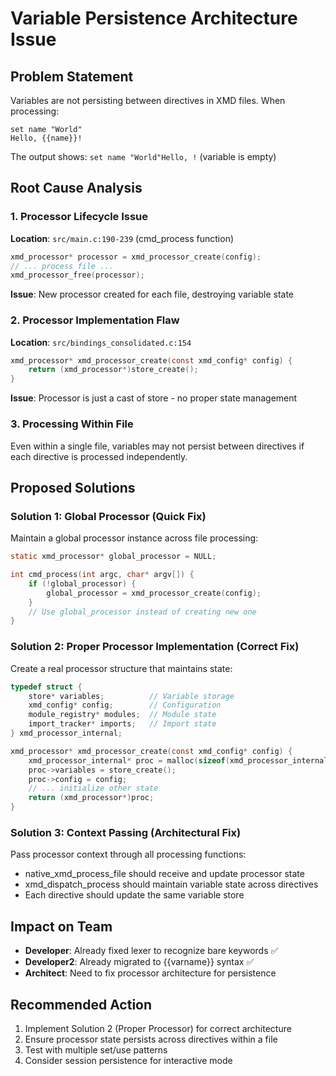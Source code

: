 # Variable Persistence Architecture Issue

## Problem Statement
Variables are not persisting between directives in XMD files. When processing:
```xmd
set name "World"
Hello, {{name}}!
```

The output shows: `set name "World"Hello, !` (variable is empty)

## Root Cause Analysis

### 1. Processor Lifecycle Issue
**Location**: `src/main.c:190-239` (cmd_process function)
```c
xmd_processor* processor = xmd_processor_create(config);
// ... process file ...
xmd_processor_free(processor);
```
**Issue**: New processor created for each file, destroying variable state

### 2. Processor Implementation Flaw
**Location**: `src/bindings_consolidated.c:154`
```c
xmd_processor* xmd_processor_create(const xmd_config* config) { 
    return (xmd_processor*)store_create(); 
}
```
**Issue**: Processor is just a cast of store - no proper state management

### 3. Processing Within File
Even within a single file, variables may not persist between directives if each directive is processed independently.

## Proposed Solutions

### Solution 1: Global Processor (Quick Fix)
Maintain a global processor instance across file processing:
```c
static xmd_processor* global_processor = NULL;

int cmd_process(int argc, char* argv[]) {
    if (!global_processor) {
        global_processor = xmd_processor_create(config);
    }
    // Use global_processor instead of creating new one
}
```

### Solution 2: Proper Processor Implementation (Correct Fix)
Create a real processor structure that maintains state:
```c
typedef struct {
    store* variables;          // Variable storage
    xmd_config* config;        // Configuration
    module_registry* modules;  // Module state
    import_tracker* imports;   // Import state
} xmd_processor_internal;

xmd_processor* xmd_processor_create(const xmd_config* config) {
    xmd_processor_internal* proc = malloc(sizeof(xmd_processor_internal));
    proc->variables = store_create();
    proc->config = config;
    // ... initialize other state
    return (xmd_processor*)proc;
}
```

### Solution 3: Context Passing (Architectural Fix)
Pass processor context through all processing functions:
- native_xmd_process_file should receive and update processor state
- xmd_dispatch_process should maintain variable state across directives
- Each directive should update the same variable store

## Impact on Team

- **Developer**: Already fixed lexer to recognize bare keywords ✅
- **Developer2**: Already migrated to {{varname}} syntax ✅
- **Architect**: Need to fix processor architecture for persistence

## Recommended Action

1. Implement Solution 2 (Proper Processor) for correct architecture
2. Ensure processor state persists across directives within a file
3. Test with multiple set/use patterns
4. Consider session persistence for interactive mode